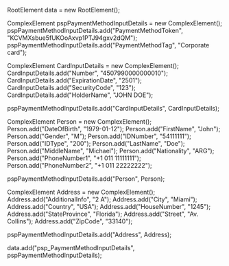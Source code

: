 RootElement data = new RootElement();


ComplexElement pspPaymentMethodInputDetails = new ComplexElement();
pspPaymentMethodInputDetails.add("PaymentMethodToken", "KCVMXsbue5fUKOoAxvp1PTJ94gxv2dQM");
pspPaymentMethodInputDetails.add("PaymentMethodTag", "Corporate card");

ComplexElement CardInputDetails = new ComplexElement();
CardInputDetails.add("Number", "4507990000000010");
CardInputDetails.add("ExpirationDate", "2501");
CardInputDetails.add("SecurityCode", "123");
CardInputDetails.add("HolderName", "JOHN DOE");

pspPaymentMethodInputDetails.add("CardInputDetails", CardInputDetails);

ComplexElement Person = new ComplexElement();
Person.add("DateOfBirth", "1979-01-12");
Person.add("FirstName", "John");
Person.add("Gender", "M");
Person.add("IDNumber", "54111111");
Person.add("IDType", "200");
Person.add("LastName", "Doe");
Person.add("MiddleName", "Michael");
Person.add("Nationality", "ARG");
Person.add("PhoneNumber1", "+1 011 11111111");
Person.add("PhoneNumber2", "+1 011 22222222");

pspPaymentMethodInputDetails.add("Person", Person);

ComplexElement Address = new ComplexElement();
Address.add("AdditionalInfo", "2 A");
Address.add("City", "Miami");
Address.add("Country", "USA");
Address.add("HouseNumber", "1245");
Address.add("StateProvince", "Florida");
Address.add("Street", "Av. Collins");
Address.add("ZipCode", "33140");

pspPaymentMethodInputDetails.add("Address", Address);

data.add("psp_PaymentMethodInputDetails", pspPaymentMethodInputDetails);

